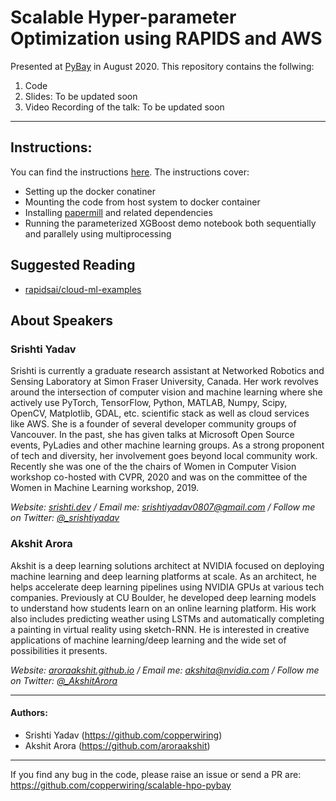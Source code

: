 # Scalable Hyper-parameter Optimization using RAPIDS and AWS

Presented at [PyBay](http://pybay.com/) in August 2020. This repository contains the follwing:
1. Code 
2. Slides: To be updated soon
3. Video Recording of the talk: To be updated soon

---
## Instructions:
You can find the instructions [here](https://github.com/copperwiring/scalable-hpo-pybay/blob/master/papermill_demo/README.md). The instructions cover:

* Setting up the docker conatiner
* Mounting the code from host system to docker container
* Installing [papermill](https://papermill.readthedocs.io/en/latest/) and related dependencies
* Running the parameterized XGBoost demo notebook both sequentially and parallely using multiprocessing


## Suggested Reading
* [rapidsai/cloud-ml-examples](https://github.com/rapidsai/cloud-ml-examples/)

## About Speakers

### Srishti Yadav

Srishti is currently a graduate research assistant at Networked Robotics and Sensing Laboratory at Simon Fraser University, Canada. Her work revolves around the intersection of computer vision and machine learning where she actively use PyTorch, TensorFlow, Python, MATLAB, Numpy, Scipy, OpenCV, Matplotlib, GDAL, etc. scientific stack as well as cloud services like AWS. She is a founder of several developer community groups of Vancouver. In the past, she has given talks at Microsoft Open Source events, PyLadies and other machine learning groups. As a strong proponent of tech and diversity, her involvement goes beyond local community work. Recently she was one of the the chairs of Women in Computer Vision workshop co-hosted with CVPR, 2020 and was on the committee of the Women in Machine Learning workshop, 2019. 

<i>Website: [srishti.dev](https://srishti.dev/) / Email me: [srishtiyadav0807@gmail.com](mailto:srishtiyadav0807+pybay@gmail.com) / Follow me on Twitter: [@_srishtiyadav](https://twitter.com/_srishtiyadav)</i>

### Akshit Arora

Akshit is a deep learning solutions architect at NVIDIA focused on deploying machine learning and deep learning platforms at scale. As an architect, he helps accelerate deep learning pipelines using NVIDIA GPUs at various tech companies. Previously at CU Boulder, he developed deep learning models to understand how students learn on an online learning platform. His work also includes predicting weather using LSTMs and automatically completing a painting in virtual reality using sketch-RNN. He is interested in creative applications of machine learning/deep learning and the wide set of possibilities it presents. 

<i>Website: [aroraakshit.github.io](http://aroraakshit.github.io/) / Email me: [akshita@nvidia.com](mailto:akshita@nvidia.com) / Follow me on Twitter: [@_AkshitArora](https://twitter.com/_AkshitArora)</i>

----
#### Authors: 
* Srishti Yadav (https://github.com/copperwiring)
* Akshit Arora (https://github.com/aroraakshit)

--------------

If you find any bug in the code, please raise an issue or send a PR are: https://github.com/copperwiring/scalable-hpo-pybay
